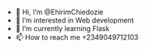 - 👋 Hi, I’m @EhirimChiedozie
- 👀 I’m interested in Web development
- 🌱 I’m currently learning Flask
- 📫 How to reach me +2349049712103

<!---
EhirimChiedozie/EhirimChiedozie is a ✨ special ✨ repository because its `README.md` (this file) appears on your GitHub profile.
You can click the Preview link to take a look at your changes.
--->
